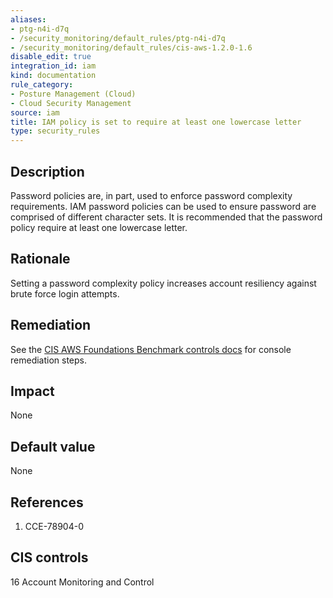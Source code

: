 ```yaml
---
aliases:
- ptg-n4i-d7q
- /security_monitoring/default_rules/ptg-n4i-d7q
- /security_monitoring/default_rules/cis-aws-1.2.0-1.6
disable_edit: true
integration_id: iam
kind: documentation
rule_category:
- Posture Management (Cloud)
- Cloud Security Management
source: iam
title: IAM policy is set to require at least one lowercase letter
type: security_rules
---
```


## Description

Password policies are, in part, used to enforce password complexity requirements. IAM password policies can be used to ensure password are comprised of different character sets. It is recommended that the password policy require at least one lowercase letter.

## Rationale

Setting a password complexity policy increases account resiliency against brute force login attempts.

## Remediation

See the [CIS AWS Foundations Benchmark controls docs][1] for console remediation steps.

## Impact

None

## Default value

None

## References

1. CCE-78904-0

## CIS controls

16 Account Monitoring and Control

[1]: https://docs.aws.amazon.com/securityhub/latest/userguide/securityhub-cis-controls.html#securityhub-cis-controls-1.6

